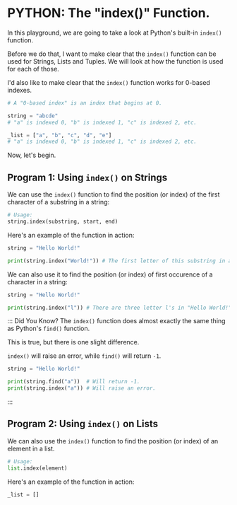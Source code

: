 # PYTHON: The "index()" Function.
In this playground, we are going to take a look at Python's built-in ```index()``` function.

Before we do that, I want to make clear that the ```index()``` function can be used for Strings, Lists and Tuples.
We will look at how the function is used for each of those.

I'd also like to make clear that the ```index()``` function works for 0-based indexes.
```python
# A "0-based index" is an index that begins at 0.

string = "abcde"
# "a" is indexed 0, "b" is indexed 1, "c" is indexed 2, etc.

_list = ["a", "b", "c", "d", "e"]
# "a" is indexed 0, "b" is indexed 1, "c" is indexed 2, etc.
```

Now, let's begin.

## Program 1: Using ```index()``` on Strings
We can use the ```index()``` function to find the position (or index) of the first character of a substring in a string:

```python
# Usage:
string.index(substring, start, end)
```

Here's an example of the function in action:

```python runnable
string = "Hello World!"

print(string.index("World!")) # The first letter of this substring in at index 6.
```

We can also use it to find the position (or index) of first occurence of a character in a string:
```python runnable
string = "Hello World!"

print(string.index("l")) # There are three letter l's in "Hello World!", but the first occurence is at index 2.
```
::: Did You Know?
The ```index()``` function does almost exactly the same thing as Python's ```find()``` function.

This is true, but there is one slight difference.

```index()``` will raise an error, while ```find()``` will return ```-1```.

```python runnable
string = "Hello World!"

print(string.find("a"))  # Will return -1.
print(string.index("a")) # Will raise an error.
```
:::

## Program 2: Using ```index()``` on Lists
We can also use the ```index()``` function to find the position (or index) of an element in a list.
```python
# Usage:
list.index(element)
```

Here's an example of the function in action:
```python runnable
_list = []
```